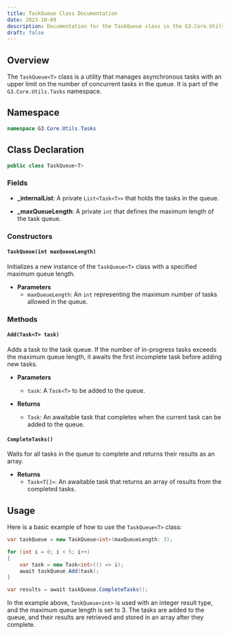 ```yaml
---
title: TaskQueue Class Documentation
date: 2023-10-09
description: Documentation for the TaskQueue class in the G3.Core.Utils.Tasks namespace for Hugo.
draft: false
---
```


## Overview

The `TaskQueue<T>` class is a utility that manages asynchronous tasks with an upper limit on the number of concurrent tasks in the queue. It is part of the `G3.Core.Utils.Tasks` namespace.

## Namespace

```csharp
namespace G3.Core.Utils.Tasks
```

## Class Declaration

```csharp
public class TaskQueue<T>
```

### Fields

- **_internalList**: A private `List<Task<T>>` that holds the tasks in the queue.

- **_maxQueueLength**: A private `int` that defines the maximum length of the task queue.

### Constructors

#### `TaskQueue(int maxQueueLength)`

Initializes a new instance of the `TaskQueue<T>` class with a specified maximum queue length.

- **Parameters**
  - `maxQueueLength`: An `int` representing the maximum number of tasks allowed in the queue.

### Methods

#### `Add(Task<T> task)`

Adds a task to the task queue. If the number of in-progress tasks exceeds the maximum queue length, it awaits the first incomplete task before adding new tasks.

- **Parameters**
  - `task`: A `Task<T>` to be added to the queue.

- **Returns**
  - `Task`: An awaitable task that completes when the current task can be added to the queue.

#### `CompleteTasks()`

Waits for all tasks in the queue to complete and returns their results as an array.

- **Returns**
  - `Task<T[]>`: An awaitable task that returns an array of results from the completed tasks.

## Usage

Here is a basic example of how to use the `TaskQueue<T>` class:

```csharp
var taskQueue = new TaskQueue<int>(maxQueueLength: 3);

for (int i = 0; i < 5; i++)
{
    var task = new Task<int>(() => i);
    await taskQueue.Add(task);
}

var results = await taskQueue.CompleteTasks();
```

In the example above, `TaskQueue<int>` is used with an integer result type, and the maximum queue length is set to 3. The tasks are added to the queue, and their results are retrieved and stored in an array after they complete.
```